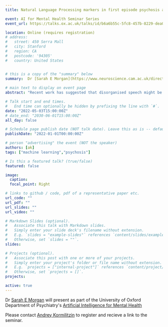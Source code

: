 ```yaml
---
title: Natural Language Processing markers in first episode psychosis and people at clinical high-risk 

event: AI for Mental Health Seminar Series
event_url: https://talks.ox.ac.uk/talks/id/b6a6b55c-5fc8-457b-8229-dea019af7689/

location: Online (requires registration)
# address:
#   street: 450 Serra Mall
#   city: Stanford
#   region: CA
#   postcode: '94305'
#   country: United States


# this is a copy of the "summary" below
summary:  Dr [Sarah E Morgan](https://www.neuroscience.cam.ac.uk/directory/profile.php?SarahMorgan) will present as part of the University of Oxford Department of Psychiatry's [Artificial Intelligence for Mental Health](https://talks.ox.ac.uk/talks/series/id/171f0346-2c6e-43d2-8c57-72b8f791d38e)
  
# main text to display on event page
abstract: "Recent work has suggested that disorganised speech might be a powerful predictor of later psychotic illness in clinical high risk subjects. To that end, several automated measures to quantify disorganisation of transcribed speech have been proposed. However, it remains unclear which measures are most strongly associated with psychosis, how different measures are related to each other and what the best strategies are to collect speech data from participants. Here, we assessed whether twelve automated Natural Language Processing markers could differentiate transcribed speech excerpts from subjects at clinical high risk for psychosis, first episode psychosis patients and healthy control subjects (total N = 54). In-line with previous work, several measures showed significant differences between groups, including semantic coherence, speech graph connectivity and a measure of whether speech was on-topic, the latter of which outperformed the related measure of tangentiality. Most NLP measures examined were only weakly related to each other, suggesting they provide complementary information. Finally, we compared the ability of transcribed speech generated using different tasks to differentiate the groups. Speech generated from picture descriptions of the Thematic Apperception Test and a story re-telling task outperformed free speech, suggesting that choice of speech generation method may be an important consideration. Overall, quantitative speech markers represent a promising direction for future clinical applications."

# Talk start and end times.
#   End time can optionally be hidden by prefixing the line with `#`.
date: "2022-05-03T15:00:00Z"
# date_end: "2030-06-01T15:00:00Z"
all_day: false

# Schedule page publish date (NOT talk date). Leave this as is -- defaults to first day of the year
publishDate: "2022-01-01T00:00:00Z"

# person "advertising" the event (NOT the speaker)
authors: [ak]
tags: ["machine learning","psychosis"]

# Is this a featured talk? (true/false)
featured: false

image:
  caption: 
  focal_point: Right

# links to github / code, pdf of a representative paper etc.
url_code: ""
url_pdf: ""
url_slides: ""
url_video: ""

# Markdown Slides (optional).
#   Associate this talk with Markdown slides.
#   Simply enter your slide deck's filename without extension.
#   E.g. `slides = "example-slides"` references `content/slides/example-slides.md`.
#   Otherwise, set `slides = ""`.
slides:

# Projects (optional).
#   Associate this post with one or more of your projects.
#   Simply enter your project's folder or file name without extension.
#   E.g. `projects = ["internal-project"]` references `content/project/deep-learning/index.md`.
#   Otherwise, set `projects = []`.
projects:

active: true
---
```


Dr [Sarah E Morgan](https://www.neuroscience.cam.ac.uk/directory/profile.php?SarahMorgan) will present as part of the University of Oxford Department of Psychiatry's [Artificial Intelligence for Mental Health](https://talks.ox.ac.uk/talks/series/id/171f0346-2c6e-43d2-8c57-72b8f791d38e)

Please contact [Andrey Kormilitzin](/author/andrey-kormilitzin/) to register and recieve a link to the seminar. 